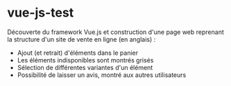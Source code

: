 # vue-js-test

Découverte du framework Vue.js et construction d'une page web reprenant la structure d'un site de vente en ligne (en anglais) :
- Ajout (et retrait) d'éléments dans le panier
- Les éléments indisponibles sont montrés grisés
- Sélection de différentes variantes d'un élément
- Possibilité de laisser un avis, montré aux autres utilisateurs
